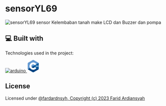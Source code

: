 # sensorYL69
![sensorYL69](https://socialify.git.ci/fardardnsyh/sensorYL69/image?language=1&owner=1&name=1&stargazers=1&theme=Light)
sensor Kelembaban tanah make LCD dan Buzzer dan pompa










<h2>💻 Built with</h2>
Technologies used in the project:
<p align="left"> <a href="https://www.arduino.cc/" target="blank" rel="noreferrer"> <img src="https://cdn.worldvectorlogo.com/logos/arduino-1.svg" alt="arduino" width="40" height="40"/> </a> <a 
href="https://www.w3schools.com/cpp/" target="_blank" rel="noreferrer"> <img src="https://raw.githubusercontent.com/devicons/devicon/master/icons/cplusplus/cplusplus-original.svg" alt="cplusplus" width="40" height="40"/> </a> </p>

## License
Licensed under [@fardardnsyh, Copyright (c) 2023 Farid Ardiansyah](./LICENSE)
